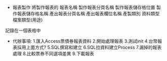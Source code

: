 - 報表製作
將製作報表的
報表名稱 製作報表分頁名稱 製作報表儲存格位置 製作報表儲存格名稱 產出報表分頁名稱 產出報表欄位名稱 產製類別 資料類型 檔案類型(用途)

記錄在一個表格中


- 代辦事項: 1.匯入Access票債券報表資料 2.開始處理報表 3.測試init 4.台幣報表採用上面方式? 5.SQL撰寫和建立 6.SQL拉資料建立Process 7.漏掉的報表處理 8.比較票券不同選項差異 9.下載報表
